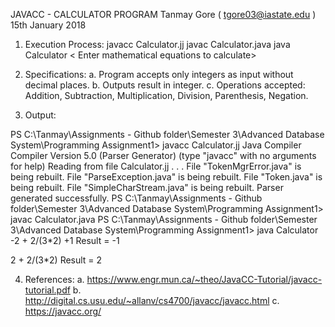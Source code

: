JAVACC - CALCULATOR PROGRAM
Tanmay Gore ( tgore03@iastate.edu )
15th January 2018


1. Execution Process:
	javacc Calculator.jj
	javac Calculator.java
	java Calculator
	< Enter mathematical equations to calculate>

2. Specifications:
a. Program accepts only integers as input without decimal places.
b. Outputs result in integer.
c. Operations accepted: Addition, Subtraction, Multiplication, Division, Parenthesis, Negation.

3. Output:

PS C:\Tanmay\Assignments - Github folder\Semester 3\Advanced Database System\Programming Assignment1> javacc Calculator.jj
Java Compiler Compiler Version 5.0 (Parser Generator)
(type "javacc" with no arguments for help)
Reading from file Calculator.jj . . .
File "TokenMgrError.java" is being rebuilt.
File "ParseException.java" is being rebuilt.
File "Token.java" is being rebuilt.
File "SimpleCharStream.java" is being rebuilt.
Parser generated successfully.
PS C:\Tanmay\Assignments - Github folder\Semester 3\Advanced Database System\Programming Assignment1> javac Calculator.java
PS C:\Tanmay\Assignments - Github folder\Semester 3\Advanced Database System\Programming Assignment1> java Calculator
-2 + 2/(3*2) +1
Result = -1

2 + 2/(3*2)
Result = 2


4. References:
a. https://www.engr.mun.ca/~theo/JavaCC-Tutorial/javacc-tutorial.pdf
b. http://digital.cs.usu.edu/~allanv/cs4700/javacc/javacc.html
c. https://javacc.org/




